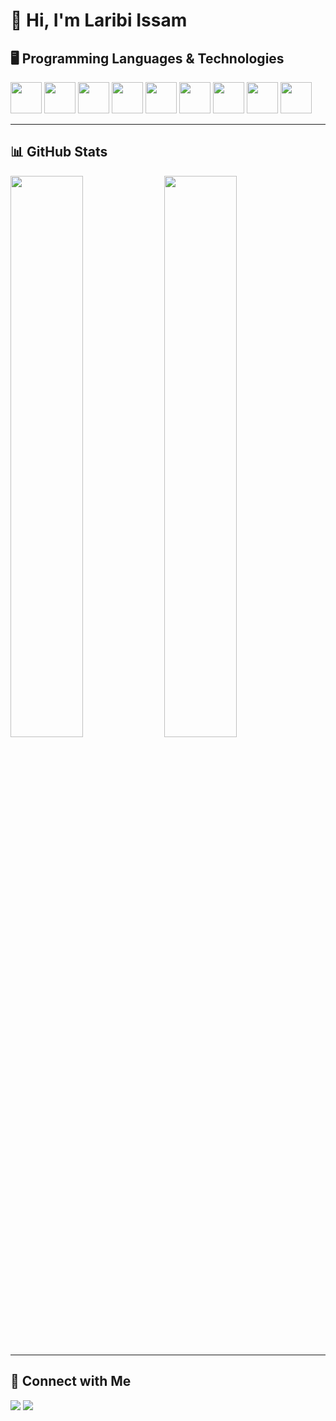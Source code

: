 # 👋 Hi, I'm Laribi Issam

## 🖥️ Programming Languages & Technologies
<p align="left">
  <img src="https://cdn.jsdelivr.net/gh/devicons/devicon/icons/c/c-original.svg" width="50px"/>
  <img src="https://cdn.jsdelivr.net/gh/devicons/devicon/icons/cplusplus/cplusplus-original.svg" width="50px"/>
  <img src="https://cdn.jsdelivr.net/gh/devicons/devicon/icons/csharp/csharp-original.svg" width="50px"/>
  <img src="https://cdn.jsdelivr.net/gh/devicons/devicon/icons/python/python-original.svg" width="50px"/>
  <img src="https://cdn.jsdelivr.net/gh/devicons/devicon/icons/html5/html5-original.svg" width="50px"/>
  <img src="https://cdn.jsdelivr.net/gh/devicons/devicon/icons/css3/css3-original.svg" width="50px"/>
  <img src="https://cdn.jsdelivr.net/gh/devicons/devicon/icons/javascript/javascript-original.svg" width="50px"/>
  <img src="https://cdn.jsdelivr.net/gh/devicons/devicon/icons/php/php-original.svg" width="50px"/>
  <img src="https://cdn.jsdelivr.net/gh/devicons/devicon/icons/linux/linux-original.svg" width="50px"/>
</p>

---

## 📊 GitHub Stats
<p align="left">
  <img src="https://github-readme-stats.vercel.app/api?username=IssamLaribi&show_icons=true&theme=tokyonight" width="48%"/>
  <img src="https://github-readme-streak-stats.herokuapp.com/?user=IssamLaribi&theme=tokyonight" width="48%"/>
</p>

---

## 🔗 Connect with Me
<p align="left">
  <a href="https://github.com/IssamLaribi"><img src="https://img.shields.io/badge/GitHub-100000?style=for-the-badge&logo=github&logoColor=white"/></a>
  <a href="https://www.linkedin.com/in/your-profile/"><img src="https://img.shields.io/badge/LinkedIn-0077B5?style=for-the-badge&logo=linkedin&logoColor=white"/></a>
</p>
